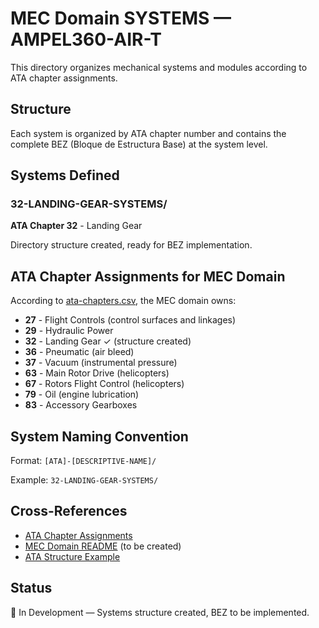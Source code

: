 # MEC Domain SYSTEMS — AMPEL360-AIR-T

This directory organizes mechanical systems and modules according to ATA chapter assignments.

## Structure

Each system is organized by ATA chapter number and contains the complete BEZ (Bloque de Estructura Base) at the system level.

## Systems Defined

### 32-LANDING-GEAR-SYSTEMS/
**ATA Chapter 32** - Landing Gear

Directory structure created, ready for BEZ implementation.

## ATA Chapter Assignments for MEC Domain

According to [ata-chapters.csv](../../../../1-DIMENSIONS/CANONICAL-TAXONOMY/ata-chapters.csv), the MEC domain owns:

- **27** - Flight Controls (control surfaces and linkages)
- **29** - Hydraulic Power
- **32** - Landing Gear ✓ (structure created)
- **36** - Pneumatic (air bleed)
- **37** - Vacuum (instrumental pressure)
- **63** - Main Rotor Drive (helicopters)
- **67** - Rotors Flight Control (helicopters)
- **79** - Oil (engine lubrication)
- **83** - Accessory Gearboxes

## System Naming Convention

Format: `[ATA]-[DESCRIPTIVE-NAME]/`

Example: `32-LANDING-GEAR-SYSTEMS/`

## Cross-References

- [ATA Chapter Assignments](../../../../1-DIMENSIONS/CANONICAL-TAXONOMY/ata-chapters.README.md)
- [MEC Domain README](../README.md) (to be created)
- [ATA Structure Example](../ATA-STRUCTURE-EXAMPLE.md)

## Status

🚧 In Development — Systems structure created, BEZ to be implemented.
